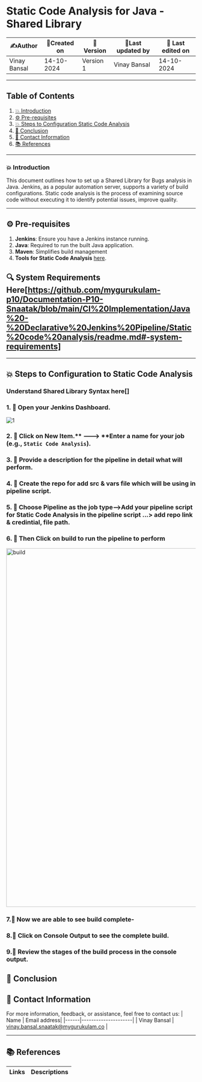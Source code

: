 
# Static Code Analysis for Java - Shared Library 

| ✍️Author      | 📅Created on  |📌 Version    | 📝Last updated by |📅 Last edited on |
|-------------|-------------|------------|-----------------|----------------|
| Vinay Bansal | 14-10-2024  | Version 1  | Vinay Bansal    | 14-10-2024     |

---
## Table of Contents
1. [💥 Introduction](#-introduction)
2. [⚙️ Pre-requisites](#-pre-requisites)
3. [💥 Steps to Configuration Static Code Analysis](#-steps-to-conguration-static-code-analysis)
4. [📛 Conclusion](#-conclusion)
5. [📧 Contact Information](#-contact-information)
6. [📚 References](#-references)

---
### 💥 Introduction
This document outlines how to set up a Shared Library for Bugs analysis in Java. Jenkins, as a popular automation server, supports a variety of build configurations. Static code analysis is the process of examining source code without executing it to identify potential issues, improve quality.


---

## ⚙ Pre-requisites
1. **Jenkins**: Ensure you have a Jenkins instance running.
2. **Java**: Required to run the built Java application.
3. **Maven**: Simplifies build management
4. **Tools for Static Code Analysis** [here](https://github.com/mygurukulam-p10/Documentation-P10-Snaatak/tree/main/Application%20CI%20Design/Java%20CI%20checks/Static%20Code%20Analysis%20Doc).

## 🔍 System Requirements Here[https://github.com/mygurukulam-p10/Documentation-P10-Snaatak/blob/main/CI%20Implementation/Java%20-%20Declarative%20Jenkins%20Pipeline/Static%20code%20analysis/readme.md#-system-requirements]


---

## 💥 Steps to Configuration to Static Code Analysis
### Understand Shared Library Syntax here[]


### 1. 🚀 Open your Jenkins Dashboard.
![1](https://github.com/user-attachments/assets/59bb5e6e-68e1-4d41-8147-cd7acceeb2d8)

### 2. 🚀 Click on **New Item**.** ---> **Enter a name for your job (e.g., `Static Code Analysis`).


### 3. 🚀 Provide a description for the pipeline in detail what will perform.



### 4. 🚀 Create the repo for add src & vars file which will be using in pipeline script.



### 5. 🚀 Choose Pipeline as the job type-->Add your pipeline script for Static Code Analysis in the pipeline script ...> add repo link & credintial, file path.



### 6. 🚀 Then Click on build to run the pipeline to perform
<img width="952" alt="build" src="https://github.com/user-attachments/assets/c82d9cba-0169-4495-8193-2cadac88f833">


### 7.🚀 Now we are able to see build complete-


### 8.🚀 Click on Console Output to see the complete build.


### 9.🚀 Review the stages of the build process in the console output.



## 📛 Conclusion


##  📧 Contact Information
For more information, feedback, or assistance, feel free to contact us:
| Name | Email address|
|------|---------------------|
| Vinay Bansal | vinay.bansal.snaatak@mygurukulam.co |

---
## 📚 References
| Links | Descriptions|
|------|---------------------|

